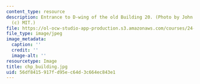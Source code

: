 ```yaml
---
content_type: resource
description: Entrance to D-wing of the old Building 20. (Photo by John F. Cook, copyright
  (c) MIT.)
file: https://ol-ocw-studio-app-production.s3.amazonaws.com/courses/24-960-syntactic-models-spring-2006/56df8415917fd95ec64d3c664ec843e1_chp_building.jpg
file_type: image/jpeg
image_metadata:
  caption: ''
  credit: ''
  image-alt: ''
resourcetype: Image
title: chp_building.jpg
uid: 56df8415-917f-d95e-c64d-3c664ec843e1
---
```

